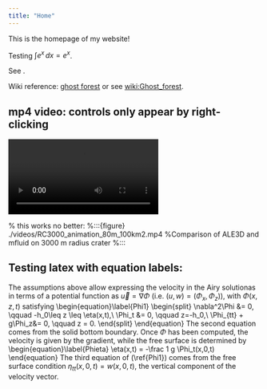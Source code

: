 ```yaml
---
title: "Home"
---
```


This is the homepage of my website!

Testing $\int e^x \, dx = e^x$.

See [](https://doi.org/10.1137/23M1585210).

Wiki reference: [ghost forest](wiki:Ghost_forest) or see
<wiki:Ghost_forest>.

## mp4 video: controls only appear by right-clicking

<video controls
  src="./videos/RC3000_animation_80m_100km2.mp4">
  Your browser does not support the video tag.
</video>

% this works no better:
%:::{figure} ./videos/RC3000_animation_80m_100km2.mp4
%Comparison of ALE3D and mfluid on 3000 m radius crater
%:::

## Testing latex with equation labels:

The assumptions above allow expressing the velocity
in the Airy solutionas in terms of a potential function as
$\vec u = \nabla\Phi$ (i.e. $(u,w) = (\Phi_x,\Phi_z)$),
with $\Phi(x,z,t)$ satisfying
\begin{equation}\label{Phi1}
\begin{split}
\nabla^2\Phi &= 0, \qquad -h_0\leq z \leq \eta(x,t),\\
\Phi_t &= 0, \qquad z=-h_0,\\
\Phi_{tt} + g\Phi_z&= 0, \qquad z = 0.
\end{split}
\end{equation}
The second equation comes from the solid bottom boundary.
Once $\Phi$ has been computed, the velocity is given by the gradient, while
the free surface is determined by
\begin{equation}\label{Phieta}
\eta(x,t) = -\frac 1 g  \Phi_t(x,0,t)
\end{equation}
The third equation of (\ref{Phi1}) comes from the free surface condition
$\eta_{tt}(x,0,t) = w(x,0,t)$, the vertical component of the velocity vector.

